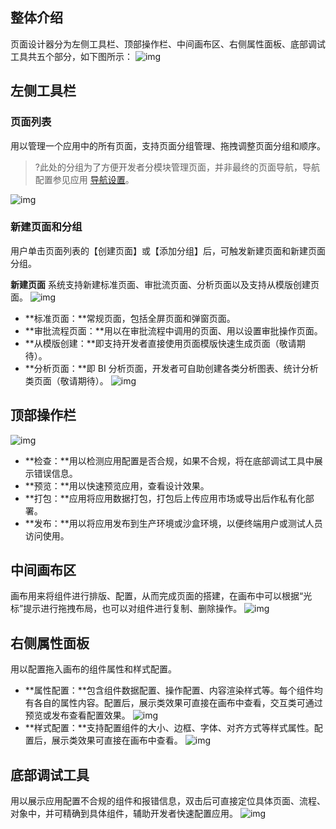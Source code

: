 
## 整体介绍
页面设计器分为左侧工具栏、顶部操作栏、中间画布区、右侧属性面板、底部调试工具共五个部分，如下图所示：
![img](https://main.qcloudimg.com/raw/6e7194547d46471b9fa46e4b04e10eb8.png)        

## 左侧工具栏
### 页面列表
用以管理一个应用中的所有页面，支持页面分组管理、拖拽调整页面分组和顺序。
>?此处的分组为了方便开发者分模块管理页面，并非最终的页面导航，导航配置参见应用 [导航设置](https://cloud.tencent.com/document/product/1365/57364)。

![img](https://main.qcloudimg.com/raw/ba640cd90e4909f5ec6e20d942bf815a.png)        

### 新建页面和分组
用户单击页面列表的【创建页面】或【添加分组】后，可触发新建页面和新建页面分组。

**新建页面**
系统支持新建标准页面、审批流页面、分析页面以及支持从模版创建页面。
![img](https://main.qcloudimg.com/raw/e24818cf3a916b62316738b62a7fca93.png)      
- **标准页面：**常规页面，包括全屏页面和弹窗页面。
- **审批流程页面：**用以在审批流程中调用的页面、用以设置审批操作页面。
- **从模版创建：**即支持开发者直接使用页面模版快速生成页面（敬请期待）。
- **分析页面：**即 BI 分析页面，开发者可自助创建各类分析图表、统计分析类页面（敬请期待）。
![img](https://main.qcloudimg.com/raw/be51db8dfd0f7b8a817b4f45e2e5124e.png)                         

## 顶部操作栏
![img](https://main.qcloudimg.com/raw/314ac5da57a90ded22511cb46956504b.png)        
- **检查：**用以检测应用配置是否合规，如果不合规，将在底部调试工具中展示错误信息。
- **预览：**用以快速预览应用，查看设计效果。
- **打包：**应用将应用数据打包，打包后上传应用市场或导出后作私有化部署。
- **发布：**用以将应用发布到生产环境或沙盒环境，以便终端用户或测试人员访问使用。

## 中间画布区
画布用来将组件进行排版、配置，从而完成页面的搭建，在画布中可以根据“光标”提示进行拖拽布局，也可以对组件进行复制、删除操作。
![img](https://main.qcloudimg.com/raw/2cd582a3aa982accb2ebd366ab3ecfda.png)        

## 右侧属性面板
用以配置拖入画布的组件属性和样式配置。
- **属性配置：**包含组件数据配置、操作配置、内容渲染样式等。每个组件均有各自的属性内容。配置后，展示类效果可直接在画布中查看，交互类可通过预览或发布查看配置效果。
![img](https://main.qcloudimg.com/raw/2e606a07769a5495ffb0537036e3f02d.png)        
- **样式配置：**支持配置组件的大小、边框、字体、对齐方式等样式属性。配置后，展示类效果可直接在画布中查看。
![img](https://main.qcloudimg.com/raw/fa7cffe7058c1f1b2821602334067b70.png)        

## 底部调试工具
用以展示应用配置不合规的组件和报错信息，双击后可直接定位具体页面、流程、对象中，并可精确到具体组件，辅助开发者快速配置应用。
![img](https://main.qcloudimg.com/raw/208ff7f78f10c2933a8727c3e39abcc0.png)        
